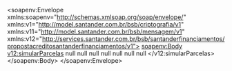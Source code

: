 <soapenv:Envelope
	xmlns:soapenv="http://schemas.xmlsoap.org/soap/envelope/"
	xmlns:v1="http://model.santander.com.br/bsb/criptografia/v1"
	xmlns:v11="http://model.santander.com.br/bsb/mensagem/v1"
	xmlns:v12="http://services.santander.com.br/bsb/santanderfinanciamentos/propostacreditosantanderfinanciamentos/v1">
	<soapenv:Body>
		<v12:simularParcelas>
			<!--Optional:-->
			<parcelas>
				<!--Optional:-->
				<quantidade>null</quantidade>
			</parcelas>
			<!--Optional:-->
			<calculo>
				<!--Optional:-->
				<quantidade>null</quantidade>
				<!--Optional:-->
				<fator>null</fator>
			</calculo>
			<!--Optional:-->
			<valorFinanciado>null</valorFinanciado>
			<!--Optional:-->
			<tabelaFinanciamento>
				<!--Optional:-->
				<pacote>null</pacote>
			</tabelaFinanciamento>
			<!--Optional:-->
			<premios>
				<!--0 to 10 repetitions:-->
				<premio>
					<!--Optional:-->
					<codigoCotacao>null</codigoCotacao>
					<!--Optional:-->
					<valor>null</valor>
				</premio>
			</premios>
		</v12:simularParcelas>
	</soapenv:Body>
</soapenv:Envelope>
